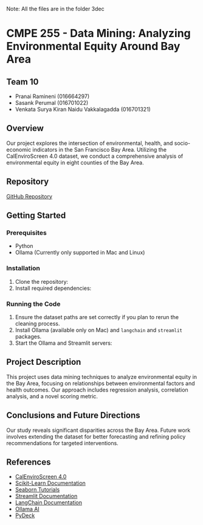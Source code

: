 Note: All the files are in the folder 3dec


# CMPE 255 - Data Mining: Analyzing Environmental Equity Around Bay Area

## Team 10
- Pranai Ramineni (016664297)
- Sasank Perumal (016701022)
- Venkata Surya Kiran Naidu Vakkalagadda (016701321)

## Overview
Our project explores the intersection of environmental, health, and socio-economic indicators in the San Francisco Bay Area. Utilizing the CalEnviroScreen 4.0 dataset, we conduct a comprehensive analysis of environmental equity in eight counties of the Bay Area.

## Repository
[GitHub Repository](https://github.com/SasankPerumal96/Data_Mining_255)

## Getting Started

### Prerequisites
- Python
- Ollama (Currently only supported in Mac and Linux)

### Installation
1. Clone the repository:
2. Install required dependencies:

### Running the Code
1. Ensure the dataset paths are set correctly if you plan to rerun the cleaning process.
2. Install Ollama (available only on Mac) and `langchain` and `streamlit` packages.
3. Start the Ollama and Streamlit servers:

## Project Description
This project uses data mining techniques to analyze environmental equity in the Bay Area, focusing on relationships between environmental factors and health outcomes. Our approach includes regression analysis, correlation analysis, and a novel scoring metric.

## Conclusions and Future Directions
Our study reveals significant disparities across the Bay Area. Future work involves extending the dataset for better forecasting and refining policy recommendations for targeted interventions.

## References
- [CalEnviroScreen 4.0](https://oehha.ca.gov/calenviroscreen/report/calenviroscreen-40)
- [Scikit-Learn Documentation](https://scikit-learn.org/0.21/documentation.html)
- [Seaborn Tutorials](https://seaborn.pydata.org/tutorial.html)
- [Streamlit Documentation](https://docs.streamlit.io/)
- [LangChain Documentation](https://python.langchain.com/docs/get_started/introduction)
- [Ollama AI](https://ollama.ai/)
- [PyDeck](https://pypi.org/project/pydeck/)
